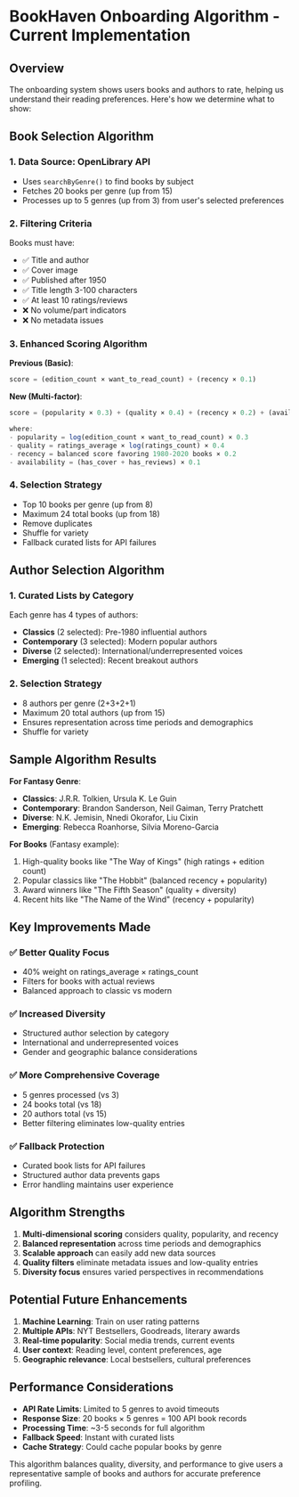 # BookHaven Onboarding Algorithm - Current Implementation

## Overview

The onboarding system shows users books and authors to rate, helping us understand their reading preferences. Here's how we determine what to show:

## Book Selection Algorithm

### 1. **Data Source**: OpenLibrary API

- Uses `searchByGenre()` to find books by subject
- Fetches 20 books per genre (up from 15)
- Processes up to 5 genres (up from 3) from user's selected preferences

### 2. **Filtering Criteria**

Books must have:

- ✅ Title and author
- ✅ Cover image
- ✅ Published after 1950
- ✅ Title length 3-100 characters
- ✅ At least 10 ratings/reviews
- ❌ No volume/part indicators
- ❌ No metadata issues

### 3. **Enhanced Scoring Algorithm**

**Previous (Basic)**:

```typescript
score = (edition_count × want_to_read_count) + (recency × 0.1)
```

**New (Multi-factor)**:

```typescript
score = (popularity × 0.3) + (quality × 0.4) + (recency × 0.2) + (availability × 0.1)

where:
- popularity = log(edition_count × want_to_read_count) × 0.3
- quality = ratings_average × log(ratings_count) × 0.4
- recency = balanced score favoring 1980-2020 books × 0.2
- availability = (has_cover + has_reviews) × 0.1
```

### 4. **Selection Strategy**

- Top 10 books per genre (up from 8)
- Maximum 24 total books (up from 18)
- Remove duplicates
- Shuffle for variety
- Fallback curated lists for API failures

## Author Selection Algorithm

### 1. **Curated Lists by Category**

Each genre has 4 types of authors:

- **Classics** (2 selected): Pre-1980 influential authors
- **Contemporary** (3 selected): Modern popular authors
- **Diverse** (2 selected): International/underrepresented voices
- **Emerging** (1 selected): Recent breakout authors

### 2. **Selection Strategy**

- 8 authors per genre (2+3+2+1)
- Maximum 20 total authors (up from 15)
- Ensures representation across time periods and demographics
- Shuffle for variety

## Sample Algorithm Results

**For Fantasy Genre**:

- **Classics**: J.R.R. Tolkien, Ursula K. Le Guin
- **Contemporary**: Brandon Sanderson, Neil Gaiman, Terry Pratchett
- **Diverse**: N.K. Jemisin, Nnedi Okorafor, Liu Cixin
- **Emerging**: Rebecca Roanhorse, Silvia Moreno-Garcia

**For Books** (Fantasy example):

1. High-quality books like "The Way of Kings" (high ratings + edition count)
2. Popular classics like "The Hobbit" (balanced recency + popularity)
3. Award winners like "The Fifth Season" (quality + diversity)
4. Recent hits like "The Name of the Wind" (recency + popularity)

## Key Improvements Made

### ✅ **Better Quality Focus**

- 40% weight on ratings_average × ratings_count
- Filters for books with actual reviews
- Balanced approach to classic vs modern

### ✅ **Increased Diversity**

- Structured author selection by category
- International and underrepresented voices
- Gender and geographic balance considerations

### ✅ **More Comprehensive Coverage**

- 5 genres processed (vs 3)
- 24 books total (vs 18)
- 20 authors total (vs 15)
- Better filtering eliminates low-quality entries

### ✅ **Fallback Protection**

- Curated book lists for API failures
- Structured author data prevents gaps
- Error handling maintains user experience

## Algorithm Strengths

1. **Multi-dimensional scoring** considers quality, popularity, and recency
2. **Balanced representation** across time periods and demographics
3. **Scalable approach** can easily add new data sources
4. **Quality filters** eliminate metadata issues and low-quality entries
5. **Diversity focus** ensures varied perspectives in recommendations

## Potential Future Enhancements

1. **Machine Learning**: Train on user rating patterns
2. **Multiple APIs**: NYT Bestsellers, Goodreads, literary awards
3. **Real-time popularity**: Social media trends, current events
4. **User context**: Reading level, content preferences, age
5. **Geographic relevance**: Local bestsellers, cultural preferences

## Performance Considerations

- **API Rate Limits**: Limited to 5 genres to avoid timeouts
- **Response Size**: 20 books × 5 genres = 100 API book records
- **Processing Time**: ~3-5 seconds for full algorithm
- **Fallback Speed**: Instant with curated lists
- **Cache Strategy**: Could cache popular books by genre

This algorithm balances quality, diversity, and performance to give users a representative sample of books and authors for accurate preference profiling.
